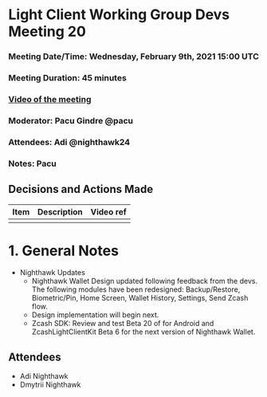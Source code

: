 # Light Client Working Group Devs Meeting 20
### Meeting Date/Time: Wednesday, February 9th, 2021 15:00 UTC
### Meeting Duration: 45 minutes
### [Video of the meeting](not-recorded)
### Moderator: Pacu Gindre @pacu
### Attendees: Adi @nighthawk24
### Notes: Pacu

## Decisions and Actions Made
| Item | Description | Video ref |
| ------------- | ----------- | --------- |
| | ||


# 1. General Notes
* Nighthawk Updates
  - Nighthawk Wallet Design updated following feedback from the devs. The following modules have been redesigned: Backup/Restore, Biometric/Pin, Home Screen, Wallet History, Settings, Send Zcash flow.
  - Design implementation will begin next.
  - Zcash SDK: Review and test Beta 20 of for Android and ZcashLightClientKit Beta 6 for the next version of Nighthawk Wallet.
## Attendees
* Adi Nighthawk
* Dmytrii Nighthawk